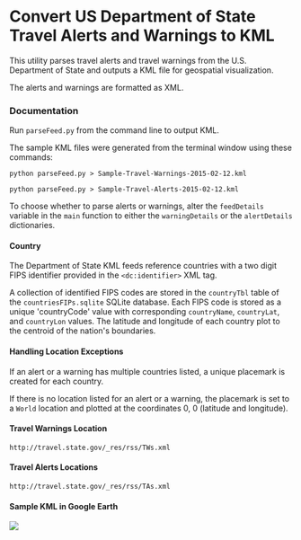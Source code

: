 # Convert US Department of State Travel Alerts and Warnings to KML

This utility parses travel alerts and travel warnings from the U.S. Department of State and outputs a KML file for geospatial visualization.

The alerts and warnings are formatted as XML.

### Documentation
Run `parseFeed.py` from the command line to output KML.

The sample KML files were generated from the terminal window using these commands:
```
python parseFeed.py > Sample-Travel-Warnings-2015-02-12.kml
```
```
python parseFeed.py > Sample-Travel-Alerts-2015-02-12.kml
```

To choose whether to parse alerts or warnings, alter the `feedDetails` variable in the `main` function to either the `warningDetails` or the `alertDetails` dictionaries.

#### Country 
The Department of State KML feeds reference countries with a two digit FIPS identifier provided in the `<dc:identifier>` XML tag.

A collection of identified FIPS codes are stored in the `countryTbl` table of the `countriesFIPs.sqlite` SQLite database. Each FIPS code is stored as a unique 'countryCode' value with corresponding `countryName`, `countryLat`, and `countryLon` values. The latitude and longitude of each country plot to the centroid of the nation's boundaries.

#### Handling Location Exceptions
If an alert or a warning has multiple countries listed, a unique placemark is created for each country.

If there is no location listed for an alert or a warning, the placemark is set to a `World` location and plotted at the coordinates 0, 0 (latitude and longitude).

#### Travel Warnings Location
`http://travel.state.gov/_res/rss/TWs.xml`

#### Travel Alerts Locations
`http://travel.state.gov/_res/rss/TAs.xml`

#### Sample KML in Google Earth
![](http://www.sigacts.com/images/US-DOS-Travel-Notifications-To-KML.png)
